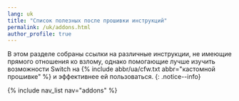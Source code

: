 ```yaml
---
lang: uk
title: "Список полезных после прошивки инструкций"
permalink: /uk/addons.html
author_profile: true
---
```


В этом разделе собраны ссылки на различные инструкции, не имеющие прямого отношения ко взлому, однако помогающие лучше изучить возможности Switch на {% include abbr/ua/cfw.txt abbr="кастомной прошивке" %} и эффективнее ей пользоваться.
{: .notice--info}

{% include nav_list nav="addons" %}